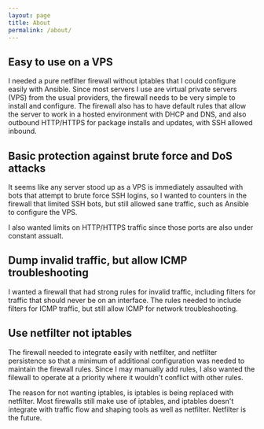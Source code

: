 ```yaml
---
layout: page
title: About
permalink: /about/
---
```


## Easy to use on a VPS
I needed a pure netfilter firewall without iptables that I could configure
easily with Ansible.  Since most servers I use are virtual private servers
(VPS) from the usual providers, the firewall needs to be very simple to
install and configure.  The firewall also has to have default rules that
allow the server to work in a hosted environment with DHCP and DNS, and also
outbound HTTP/HTTPS for package installs and updates, with SSH allowed
inbound.

## Basic protection against brute force and DoS attacks
It seems like any server stood up as a VPS is immediately assaulted with bots
that attempt to brute force SSH logins, so I wanted to counters in the
firewall that limited SSH bots, but still allowed sane traffic, such as Ansible
to configure the VPS.

I also wanted limits on HTTP/HTTPS traffic since those ports are also under
constant assualt.

## Dump invalid traffic, but allow ICMP troubleshooting
I wanted a firewall that had strong rules for invalid traffic, including
filters for traffic that should never be on an interface.  The rules needed to
include filters for ICMP traffic, but still allow ICMP for network
troubleshooting.

## Use netfilter not iptables
The firewall needed to integrate easily with netfilter, and netfilter
persistence so that a minimum of additional configuration was needed to
maintain the firewall rules.  Since I may manually add rules, I also wanted the
filewall to operate at a priority where it wouldn't conflict with other
rules.

The reason for not wanting  iptables, is iptables is being replaced with
netfilter. Most firewalls still make use of iptables, and iptables doesn't
integrate with traffic flow and shaping tools as well as netfilter. Netfilter
is the future.
